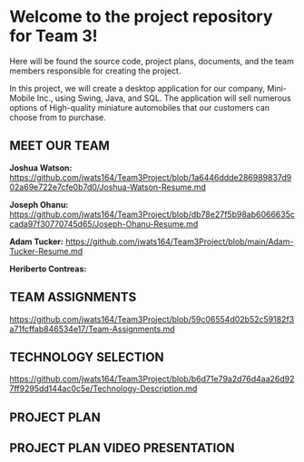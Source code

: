# Welcome to the project repository for Team 3!

Here will be found the source code, project plans, documents, and the team members responsible for creating the project.

In this project, we will create a desktop application for our company, Mini-Mobile Inc., using Swing, Java, and SQL.
The application will sell numerous options of High-quality miniature automobiles that our customers can choose from to purchase.

## MEET OUR TEAM

**Joshua Watson:** https://github.com/jwats164/Team3Project/blob/1a6446ddde286989837d902a69e722e7cfe0b7d0/Joshua-Watson-Resume.md


**Joseph Ohanu:** https://github.com/jwats164/Team3Project/blob/db78e27f5b98ab6066635ccada97f30770745d65/Joseph-Ohanu-Resume.md


**Adam Tucker:** https://github.com/jwats164/Team3Project/blob/main/Adam-Tucker-Resume.md


**Heriberto Contreas:** 



## TEAM ASSIGNMENTS

https://github.com/jwats164/Team3Project/blob/59c06554d02b52c59182f3a71fcffab846534e17/Team-Assignments.md


## TECHNOLOGY SELECTION

https://github.com/jwats164/Team3Project/blob/b6d71e79a2d76d4aa26d927ff9295dd144ac0c5e/Technology-Description.md


## PROJECT PLAN



## PROJECT PLAN VIDEO PRESENTATION
